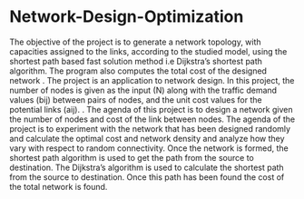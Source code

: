 # Network-Design-Optimization
The objective of the project is to generate a network topology, with capacities assigned to the links, according to the studied model, using the shortest path based fast solution method i.e Dijkstra’s shortest path algorithm. The program also computes the total cost of the designed network .
The project is an application to network design. In this project, the number of nodes is given as the input (N) along with the traffic demand values (bij) between pairs of
nodes, and the unit cost values for the potential links (aij).  . The agenda of this project is to design a network given the number of nodes and cost of the link between
nodes.
The agenda of the project is to experiment with the network that has been designed randomly and calculate the optimal cost and network density and analyze how they vary with respect to random connectivity.
Once the network is formed, the shortest path algorithm is used to get the path from the source to destination. The Dijkstra’s algorithm is used to calculate the shortest path from the source to destination. Once this path has been found the cost of the total network is found.
